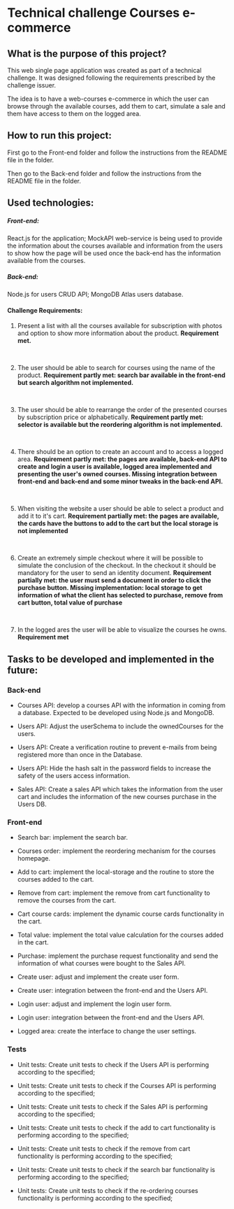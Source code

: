 # Technical challenge Courses e-commerce

## What is the purpose of this project?

This web single page application was created as part of a technical challenge. It was designed following the requirements prescribed by the challenge issuer. 

The idea is to have a web-courses e-commerce in which the user can browse through the available courses, add them to cart, simulate a sale and them have access to them on the logged area.
<br>

## How to run this project:

First go to the Front-end folder and follow the instructions from the README file in the folder. 

Then go to the Back-end folder and follow the instructions from the README file in the folder.
<br>
## Used technologies:
##### Front-end: 
React.js for the application;
MockAPI web-service is being used to provide the information about the courses available and information from the users to show how the page will be used once the back-end has the information available from the courses.

##### Back-end: 
Node.js for users CRUD API;
MongoDB Atlas users database.
<br>

#### Challenge Requirements:

1. Present a list with all the courses available for subscription with photos and option to show more information about the product. **Requirement met.**
<br>

2. The user should be able to search for courses using the name of the product. **Requirement partly met: search bar available in the front-end but search algorithm not implemented.**
<br>

3. The user should be able to rearrange the order of the presented courses by subscription price or alphabetically. **Requirement partly met: selector is available but the reordering algorithm is not implemented.**
<br>

4. There should be an option to create an account and to access a logged area. **Requirement partly met: the pages are available, back-end API to create and login a user is available, logged area implemented and presenting the user's owned courses. Missing integration between front-end and back-end and some minor tweaks in the back-end API.**
<br>

5. When visiting the website a user should be able to select a product and add it to it's cart. **Requirement partially met: the pages are available, the cards have the buttons to add to the cart but the local storage is not implemented**
<br>

6. Create an extremely simple checkout where it will be possible to simulate the conclusion of the checkout. In the checkout it should be mandatory for the user to send an identity document. **Requirement partially met: the user must send a document in order to click the purchase button. Missing implementation: local storage to get information of what the client has selected to purchase, remove from cart button, total value of purchase**
<br>

7. In the logged ares the user will be able to visualize the courses he owns. **Requirement met**

## Tasks to be developed and implemented in the future:

### Back-end
- Courses API: develop a courses API with the information in coming from a database. Expected to be developed using Node.js and MongoDB.

- Users API: Adjust the userSchema to include the ownedCourses for the users.

- Users API: Create a verification routine to prevent e-mails from being registered more than once in the Database.

- Users API: Hide the hash salt in the password fields to increase the safety of the users access information.

- Sales API: Create a sales API which takes the information from the user cart and includes the information of the new courses purchase in the Users DB.

### Front-end
- Search bar: implement the search bar.

- Courses order: implement the reordering mechanism for the courses homepage.

- Add to cart: implement the local-storage and the routine to store the courses added to the cart.

- Remove from cart: implement the remove from cart functionality to remove the courses from the cart.

- Cart course cards: implement the dynamic course cards functionality in the cart.

- Total value: implement the total value calculation for the courses added in the cart.

- Purchase: implement the purchase request functionality and send the information of what courses were bought to the Sales API.

- Create user: adjust and implement the create user form.

- Create user: integration between the front-end and the Users API.

- Login user: adjust and implement the login user form.

- Login user: integration between the front-end and the Users API.

- Logged area: create the interface to change the user settings.

### Tests
- Unit tests: Create unit tests to check if the Users API is performing according to the specified;

- Unit tests: Create unit tests to check if the Courses API is performing according to the specified;

- Unit tests: Create unit tests to check if the Sales API is performing according to the specified;
  
- Unit tests: Create unit tests to check if the add to cart functionality is performing according to the specified;

- Unit tests: Create unit tests to check if the remove from cart functionality is performing according to the specified;

- Unit tests: Create unit tests to check if the search bar functionality is performing according to the specified;

- Unit tests: Create unit tests to check if the re-ordering courses functionality is performing according to the specified;